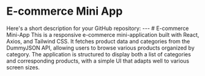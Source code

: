 # E-commerce Mini App
 Here's a short description for your GitHub repository:  ---  # E-commerce Mini-App  This is a responsive e-commerce mini-application built with React, Axios, and Tailwind CSS. It fetches product data and categories from the DummyJSON API, allowing users to browse various products organized by category. The application is structured to display both a list of categories and corresponding products, with a simple UI that adapts well to various screen sizes.
